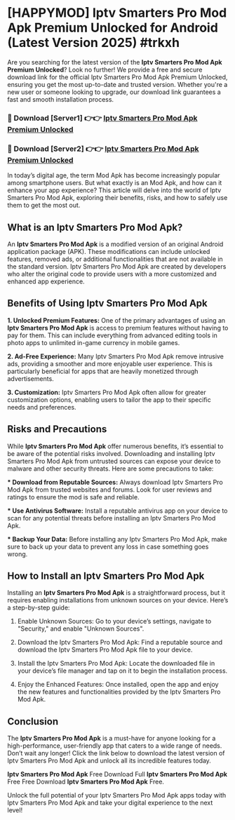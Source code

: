 # [HAPPYMOD] Iptv Smarters Pro Mod Apk Premium Unlocked for Android (Latest Version 2025) #trkxh

Are you searching for the latest version of the <strong>Iptv Smarters Pro Mod Apk Premium Unlocked</strong>? Look no further! We provide a free and secure download link for the official Iptv Smarters Pro Mod Apk Premium Unlocked, ensuring you get the most up-to-date and trusted version. Whether you're a new user or someone looking to upgrade, our download link guarantees a fast and smooth installation process.


<h3>🔴 Download [Server1] 👉👉 <a href="https://appsnew.pages.dev?q=Iptv+Smarters+Pro+Mod+Apk">Iptv Smarters Pro Mod Apk Premium Unlocked</a></h3>

<h3>🔴 Download [Server2] 👉👉 <a href="https://appsnew.pages.dev?q=Iptv+Smarters+Pro+Mod+Apk">Iptv Smarters Pro Mod Apk Premium Unlocked</a></h3>


In today’s digital age, the term Mod Apk has become increasingly popular among smartphone users. But what exactly is an Mod Apk, and how can it enhance your app experience? This article will delve into the world of Iptv Smarters Pro Mod Apk, exploring their benefits, risks, and how to safely use them to get the most out.


<h2>What is an Iptv Smarters Pro Mod Apk?</h2>

An <strong>Iptv Smarters Pro Mod Apk</strong> is a modified version of an original Android application package (APK). These modifications can include unlocked features, removed ads, or additional functionalities that are not available in the standard version. Iptv Smarters Pro Mod Apk are created by developers who alter the original code to provide users with a more customized and enhanced app experience.


<h2>Benefits of Using Iptv Smarters Pro Mod Apk</h2>

<strong> 1. Unlocked Premium Features:</strong> One of the primary advantages of using an <strong>Iptv Smarters Pro Mod Apk</strong> is access to premium features without having to pay for them. This can include everything from advanced editing tools in photo apps to unlimited in-game currency in mobile games.

<strong> 2. Ad-Free Experience:</strong> Many Iptv Smarters Pro Mod Apk remove intrusive ads, providing a smoother and more enjoyable user experience. This is particularly beneficial for apps that are heavily monetized through advertisements.

<strong> 3. Customization:</strong> Iptv Smarters Pro Mod Apk often allow for greater customization options, enabling users to tailor the app to their specific needs and preferences.


<h2>Risks and Precautions</h2>

While <strong>Iptv Smarters Pro Mod Apk</strong> offer numerous benefits, it’s essential to be aware of the potential risks involved. Downloading and installing Iptv Smarters Pro Mod Apk from untrusted sources can expose your device to malware and other security threats. Here are some precautions to take:

<strong> * Download from Reputable Sources:</strong> Always download Iptv Smarters Pro Mod Apk from trusted websites and forums. Look for user reviews and ratings to ensure the mod is safe and reliable.

<strong> * Use Antivirus Software:</strong> Install a reputable antivirus app on your device to scan for any potential threats before installing an Iptv Smarters Pro Mod Apk.

<strong> * Backup Your Data:</strong> Before installing any Iptv Smarters Pro Mod Apk, make sure to back up your data to prevent any loss in case something goes wrong.


<h2>How to Install an Iptv Smarters Pro Mod Apk</h2>

Installing an <strong>Iptv Smarters Pro Mod Apk</strong> is a straightforward process, but it requires enabling installations from unknown sources on your device. Here’s a step-by-step guide:

 1. Enable Unknown Sources: Go to your device’s settings, navigate to "Security," and enable "Unknown Sources".

 2. Download the Iptv Smarters Pro Mod Apk: Find a reputable source and download the Iptv Smarters Pro Mod Apk file to your device.

 3. Install the Iptv Smarters Pro Mod Apk: Locate the downloaded file in your device’s file manager and tap on it to begin the installation process.

 4. Enjoy the Enhanced Features: Once installed, open the app and enjoy the new features and functionalities provided by the Iptv Smarters Pro Mod Apk.


<h2><strong>Conclusion</strong></h2>

The <strong>Iptv Smarters Pro Mod Apk</strong> is a must-have for anyone looking for a high-performance, user-friendly app that caters to a wide range of needs. Don’t wait any longer! Click the link below to download the latest version of Iptv Smarters Pro Mod Apk and unlock all its incredible features today.

<strong>Iptv Smarters Pro Mod Apk</strong> Free Download Full <strong>Iptv Smarters Pro Mod Apk</strong> Free Free Download <strong>Iptv Smarters Pro Mod Apk</strong> Free.

Unlock the full potential of your Iptv Smarters Pro Mod Apk apps today with Iptv Smarters Pro Mod Apk and take your digital experience to the next level!